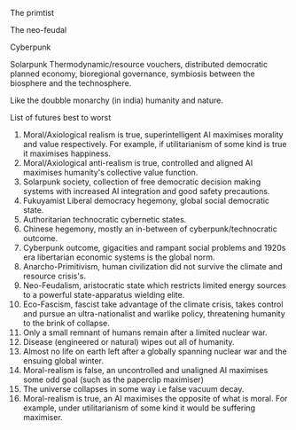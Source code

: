 
The primtist

The neo-feudal

Cyberpunk

Solarpunk
Thermodynamic/resource vouchers, distributed democratic planned economy, bioregional governance, symbiosis between the biosphere and the technosphere. 

Like the doubble monarchy (in india) humanity and nature. 




List of futures best to worst
1. Moral/Axiological realism is true, superintelligent AI maximises morality and value respectively. For example, if utilitarianism of some kind is true it maximises happiness.
2. Moral/Axiological anti-realism is true, controlled and aligned AI maximises humanity's collective value function.
3. Solarpunk society, collection of free democratic decision making systems with increased AI integration and good safety precautions.
4. Fukuyamist Liberal democracy hegemony, global social democratic state. 
5. Authoritarian technocratic cybernetic states.
6. Chinese hegemony, mostly an in-between of cyberpunk/technocratic outcome. 
7. Cyberpunk outcome, gigacities and rampant social problems and 1920s era libertarian economic systems is the global norm.
8. Anarcho-Primitivism, human civilization did not survive the climate and resource crisis's. 
9. Neo-Feudalism, aristocratic state which restricts limited energy sources to a powerful state-apparatus wielding elite.
10. Eco-Fascism, fascist take advantage of the climate crisis, takes control and pursue an ultra-nationalist and warlike policy, threatening humanity to the brink of collapse.  
11. Only a small remnant of humans remain after a limited nuclear war.
12. Disease (engineered or natural) wipes out all of humanity. 
13. Almost no life on earth left after a globally spanning nuclear war and the ensuing global winter. 
15. Moral-realism is false, an uncontrolled and unaligned AI maximises some odd goal (such as the paperclip maximiser)
16. The universe collapses in some way i.e false vacuum decay.
17. Moral-realism is true, an AI maximises the opposite of what is moral. For example, under utilitarianism of some kind it would be suffering maximiser. 